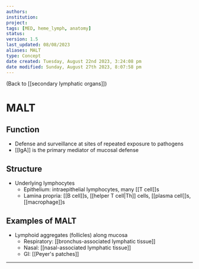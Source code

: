 ```yaml
---
authors: 
institution: 
project: 
tags: [MED, heme_lymph, anatomy]
status: 
version: 1.5
last_updated: 08/08/2023
aliases: MALT
type: Concept
date created: Tuesday, August 22nd 2023, 3:24:08 pm
date modified: Sunday, August 27th 2023, 8:07:58 pm
---
```


(Back to [[secondary lymphatic organs]])

# MALT

## Function
- Defense and surveillance at sites of repeated exposure to pathogens
- [[IgA]] is the primary mediator of mucosal defense
## Structure
- Underlying lymphocytes
	- Epithelium: intraepithelial lymphocytes, many [[T cell]]s
	- Lamina propria: [[B cell]]s, [[helper T cell|Th]] cells, [[plasma cell]]s, [[macrophage]]s
## Examples of MALT
- Lymphoid aggregates (follicles) along mucosa
	- Respiratory: [[bronchus-associated lymphatic tissue]]
	- Nasal: [[nasal-associated lymphatic tissue]]
	- GI: [[Peyer's patches]]

---
